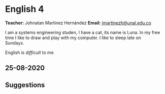 # English 4

**Teacher:** Johnatan Martinez Hernández
**Email:** jmartinezh@unal.edu.co

I am a systems engineering studen, I have a cat, its name is Luna. 
In my free time I like to draw and play with my computer. I like to sleep late on 
Sundays.

English is *difficult* to me

## 25-08-2020
## Suggestions
